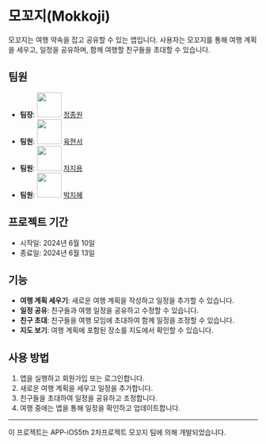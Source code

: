 # 모꼬지(Mokkoji)

모꼬지는 여행 약속을 잡고 공유할 수 있는 앱입니다.
사용자는 모꼬지를 통해 여행 계획을 세우고, 일정을 공유하며, 함께 여행할 친구들을 초대할 수 있습니다.

## 팀원

- **팀장**: <img src="https://github.com/jjwon2149.png" width="50"> [정종원](https://github.com/jjwon2149)
- **팀원**: <img src="https://github.com/yhs0117.png" width="50"> [육현서](https://github.com/yhs0117)
- **팀원**: <img src="https://github.com/wldyd2113.png" width="50"> [차지용](https://github.com/wldyd2113)
- **팀원**: <img src="https://github.com/jihyeep.png" width="50"> [박지혜](https://github.com/jihyeep)

## 프로젝트 기간

- 시작일: 2024년 6월 10일
- 종료일: 2024년 6월 13일

## 기능

- **여행 계획 세우기**: 새로운 여행 계획을 작성하고 일정을 추가할 수 있습니다.
- **일정 공유**: 친구들과 여행 일정을 공유하고 수정할 수 있습니다.
- **친구 초대**: 친구들을 여행 모임에 초대하여 함께 일정을 조정할 수 있습니다.
- **지도 보기**: 여행 계획에 포함된 장소를 지도에서 확인할 수 있습니다.

## 사용 방법

1. 앱을 실행하고 회원가입 또는 로그인합니다.
2. 새로운 여행 계획을 세우고 일정을 추가합니다.
3. 친구들을 초대하여 일정을 공유하고 조정합니다.
4. 여행 중에는 앱을 통해 일정을 확인하고 업데이트합니다.



---

이 프로젝트는 APP-iOS5th 2차프로젝트 모꼬지 팀에 의해 개발되었습니다.
